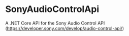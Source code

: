 # SonyAudioControlApi
A .NET Core API for the Sony Audio Control API (https://developer.sony.com/develop/audio-control-api/)
